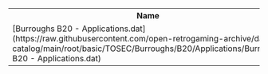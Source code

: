 <table>
<tr><th>Name</th><th>Size</th></tr>
<tr><td>[Burroughs B20 - Applications.dat](https://raw.githubusercontent.com/open-retrogaming-archive/dat-catalog/main/root/basic/TOSEC/Burroughs/B20/Applications/Burroughs B20 - Applications.dat)</td><td>1416</td></tr>
</table>
